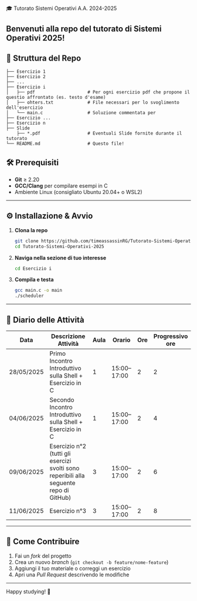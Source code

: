 🎓 Tutorato Sistemi Operativi A.A. 2024-2025

Benvenuti alla repo del tutorato di **Sistemi Operativi 2025**!
---

## 📂 Struttura del Repo

```
├── Esercizio 1
├── Esercizio 2
├── ...
├── Esercizio i
│   ├── pdf                    # Per ogni esercizio pdf che propone il questio affrontato (es. testo d'esame)
│   ├── ohters.txt             # File necessari per lo svoglimento dell'esercizio 
│   └── main.c                 # Soluzione commentata per
├── Esercizio ...
├── Esercizio n
├── Slide
    ├── *.pdf                  # Eventuali Slide fornite durante il tutorato
└── README.md                  # Questo file!
````

## 🛠️ Prerequisiti

- **Git** ≥ 2.20  
- **GCC/Clang** per compilare esempi in C  
- Ambiente Linux (consigliato Ubuntu 20.04+ o WSL2)  

---

## ⚙️ Installazione & Avvio

1. **Clona la repo**  
   ```bash
   git clone https://github.com/timeassassinRG/Tutorato-Sistemi-Operativi-2025.git
   cd Tutorato-Sistemi-Operativi-2025
   ````

2. **Naviga nella sezione di tuo interesse**

   ```bash
   cd Esercizio i
   ```

3. **Compila e testa**

   ```bash
   gcc main.c -o main
   ./scheduler
   ```

---

## 📝 Diario delle Attività

| Data       | Descrizione Attività                                                                   | Aula | Orario      | Ore | Progressivo ore |
| ---------- | -------------------------------------------------------------------------------------- | ---- | ----------- | --- | --------------- |
| 28/05/2025 | Primo Incontro Introduttivo sulla Shell + Esercizio in C                               | 1    | 15:00–17:00 | 2   | 2               |
| 04/06/2025 | Secondo Incontro Introduttivo sulla Shell + Esercizio in C                             | 1    | 15:00–17:00 | 2   | 4               |
| 09/06/2025 | Esercizio n°2 (tutti gli esercizi svolti sono reperibili alla seguente repo di GitHub) | 3    | 15:00–17:00 | 2   | 6               |
| 11/06/2025 | Esercizio n°3                                                                          | 3    | 15:00–17:00 | 2   | 8               |

---

## 🎯 Come Contribuire

1. Fai un *fork* del progetto
2. Crea un nuovo *branch* (`git checkout -b feature/nome-feature`)
3. Aggiungi il tuo materiale o correggi un esercizio
4. Apri una *Pull Request* descrivendo le modifiche

---

Happy studying! 🚀

```
